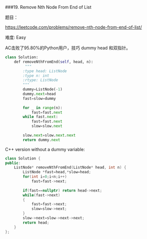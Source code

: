 ###19. Remove Nth Node From End of List

题目： 

<https://leetcode.com/problems/remove-nth-node-from-end-of-list/>


难度: Easy


AC击败了95.80%的Python用户，技巧 dummy head 和双指针。




```python 
class Solution:
    def removeNthFromEnd(self, head, n):
         """
        :type head: ListNode
        :type n: int
        :rtype: ListNode
        """
        dummy=ListNode(-1)
        dummy.next=head
        fast=slow=dummy
        
        for _ in range(n):
            fast=fast.next
        while fast.next:
            fast=fast.next
            slow=slow.next
        
        slow.next=slow.next.next
        return dummy.next
```

C++ version without a dummy variable:
```c++
class Solution {
public:
    ListNode* removeNthFromEnd(ListNode* head, int n) {
        ListNode *fast=head,*slow=head;
        for(int i=0;i<n;i++)
            fast=fast->next;
        
        if(fast==nullptr) return head->next;
        while(fast->next)
        {
            fast=fast->next;
            slow=slow->next;
        }
        slow->next=slow->next->next;
        return head;
    }
};
```
